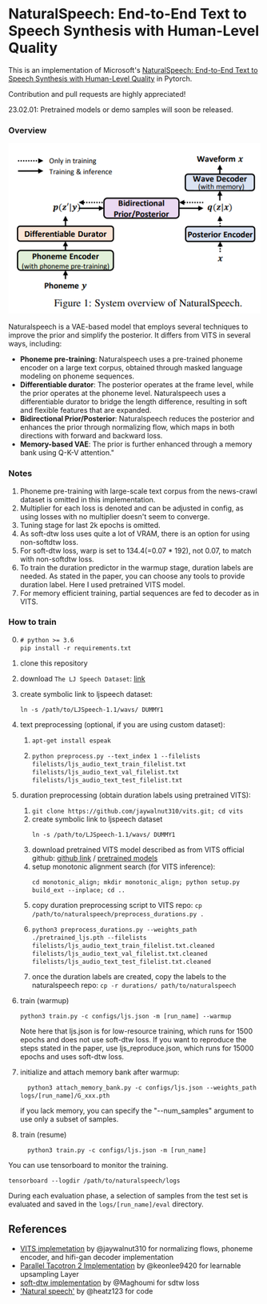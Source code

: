 # NaturalSpeech: End-to-End Text to Speech Synthesis with Human-Level Quality

This is an implementation of Microsoft's [NaturalSpeech: End-to-End Text to Speech Synthesis with Human-Level Quality](https://arxiv.org/abs/2205.04421) in Pytorch.

Contribution and pull requests are highly appreciated!

23.02.01: Pretrained models or demo samples will soon be released.


### Overview

![figure1](resources/figure1.png)

Naturalspeech is a VAE-based model that employs several techniques to improve the prior and simplify the posterior. It differs from VITS in several ways, including:
- **Phoneme pre-training**: Naturalspeech uses a pre-trained phoneme encoder on a large text corpus, obtained through masked language modeling on phoneme sequences.
- **Differentiable durator**: The posterior operates at the frame level, while the prior operates at the phoneme level. Naturalspeech uses a differentiable durator to bridge the length difference, resulting in soft and flexible features that are expanded.
- **Bidirectional Prior/Posterior**: Naturalspeech reduces the posterior and enhances the prior through normalizing flow, which maps in both directions with forward and backward loss.
- **Memory-based VAE**: The prior is further enhanced through a memory bank using Q-K-V attention."


### Notes
1. Phoneme pre-training with large-scale text corpus from the news-crawl dataset is omitted in this implementation.
2. Multiplier for each loss is denoted and can be adjusted in config, as using losses with no multiplier doesn't seem to converge.
3. Tuning stage for last 2k epochs is omitted.
4. As soft-dtw loss uses quite a lot of VRAM, there is an option for using non-softdtw loss.
5. For soft-dtw loss, warp is set to 134.4(=0.07 * 192), not 0.07, to match with non-softdtw loss.
6. To train the duration predictor in the warmup stage, duration labels are needed. As stated in the paper, you can choose any tools to provide duration label. Here I used pretrained VITS model. 
7. For memory efficient training, partial sequences are fed to decoder as in VITS.


### How to train

0.
    ```
    # python >= 3.6
    pip install -r requirements.txt
    ```

1. clone this repository
1. download `The LJ Speech Dataset`: [link](https://keithito.com/LJ-Speech-Dataset/)
1. create symbolic link to ljspeech dataset: 
    ```
    ln -s /path/to/LJSpeech-1.1/wavs/ DUMMY1
    ```
1. text preprocessing (optional, if you are using custom dataset):
    1. `apt-get install espeak`
    2. 
        ```
        python preprocess.py --text_index 1 --filelists filelists/ljs_audio_text_train_filelist.txt filelists/ljs_audio_text_val_filelist.txt filelists/ljs_audio_text_test_filelist.txt
        ```

1. duration preprocessing (obtain duration labels using pretrained VITS):
    1. `git clone https://github.com/jaywalnut310/vits.git; cd vits`
    2. create symbolic link to ljspeech dataset 
        ```
        ln -s /path/to/LJSpeech-1.1/wavs/ DUMMY1
        ```
    3. download pretrained VITS model described as from VITS official github: [github link](https://github.com/jaywalnut310/vits) / [pretrained models](https://drive.google.com/drive/folders/1ksarh-cJf3F5eKJjLVWY0X1j1qsQqiS2)
    4. setup monotonic alignment search (for VITS inference): 
        ```
        cd monotonic_align; mkdir monotonic_align; python setup.py build_ext --inplace; cd ..
        ```
    5. copy duration preprocessing script to VITS repo: `cp /path/to/naturalspeech/preprocess_durations.py .`
    6. 
        ```
        python3 preprocess_durations.py --weights_path ./pretrained_ljs.pth --filelists filelists/ljs_audio_text_train_filelist.txt.cleaned filelists/ljs_audio_text_val_filelist.txt.cleaned filelists/ljs_audio_text_test_filelist.txt.cleaned
        ```
    7. once the duration labels are created, copy the labels to the naturalspeech repo: `cp -r durations/ path/to/naturalspeech`

1. train (warmup)
    ```
    python3 train.py -c configs/ljs.json -m [run_name] --warmup
    ```
    Note here that ljs.json is for low-resource training, which runs for 1500 epochs and does not use soft-dtw loss. If you want to reproduce the steps stated in the paper, use ljs_reproduce.json, which runs for 15000 epochs and uses soft-dtw loss.

1. initialize and attach memory bank after warmup:
    ```
      python3 attach_memory_bank.py -c configs/ljs.json --weights_path logs/[run_name]/G_xxx.pth
    ```
    if you lack memory, you can specify the "--num_samples" argument to use only a subset of samples.

1. train (resume)
    ```
      python3 train.py -c configs/ljs.json -m [run_name]
    ```

You can use tensorboard to monitor the training.
```
tensorboard --logdir /path/to/naturalspeech/logs
```

During each evaluation phase, a selection of samples from the test set is evaluated and saved in the `logs/[run_name]/eval` directory.



## References
- [VITS implemetation](https://github.com/jaywalnut310/vits) by @jaywalnut310 for normalizing flows, phoneme encoder, and hifi-gan decoder implementation
- [Parallel Tacotron 2 Implementation](https://github.com/keonlee9420/Parallel-Tacotron2) by @keonlee9420 for learnable upsampling Layer
- [soft-dtw implementation](https://github.com/Maghoumi/pytorch-softdtw-cuda) by @Maghoumi for sdtw loss
- ['Natural speech'](https://github.com/heatz123/naturalspeech) by @heatz123 for code
